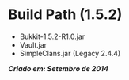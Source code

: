 # Build Path (1.5.2)
 - Bukkit-1.5.2-R1.0.jar
 - Vault.jar
 - SimpleClans.jar (Legacy 2.4.4)

***Criado em: Setembro de 2014***

